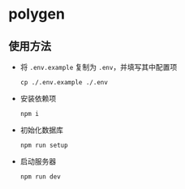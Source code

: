 # polygen

## 使用方法

- 将 `.env.example` 复制为 `.env`，并填写其中配置项
  ```shell
  cp ./.env.example ./.env
  ```
- 安装依赖项
  ```shell
  npm i
  ```
- 初始化数据库
  ```shell
  npm run setup
  ```
- 启动服务器
  ```shell
  npm run dev
  ```